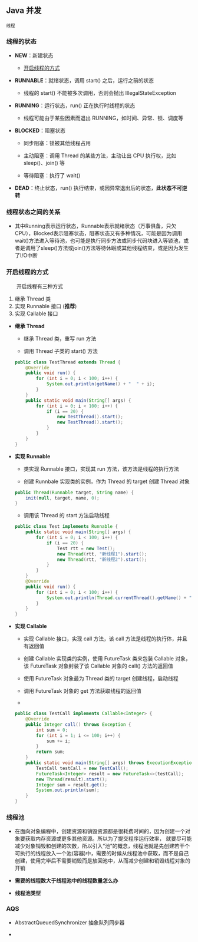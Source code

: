 ## Java 并发 
`线程`

### 线程的状态

- **NEW**：新建状态

    - [开启线程的方式](#开启线程的方式)

- **RUNNABLE**：就绪状态，调用 start() 之后，运行之前的状态

    - 线程的 start() 不能被多次调用，否则会抛出 IllegalStateException

- **RUNNING**：运行状态，run() 正在执行时线程的状态

    - 线程可能由于某些因素而退出 RUNNING，如时间、异常、锁、调度等 

- **BLOCKED**：阻塞状态

    - 同步阻塞：锁被其他线程占用

    - 主动阻塞：调用 Thread 的某些方法，主动让出 CPU 执行权，比如 sleep()、join() 等

    - 等待阻塞：执行了 wait()

- **DEAD**：终止状态，run() 执行结束，或因异常退出后的状态，**此状态不可逆转**

### 线程状态之间的关系

- 其中Running表示运行状态，Runnable表示就绪状态（万事俱备，只欠CPU），Blocked表示阻塞状态，阻塞状态又有多种情况，可能是因为调用wait()方法进入等待池，也可能是执行同步方法或同步代码块进入等锁池，或者是调用了sleep()方法或join()方法等待休眠或其他线程结束，或是因为发生了I/O中断

### 开启线程的方式

&emsp;&emsp;开启线程有三种方式
1. 继承 Thread 类
2. 实现 Runnable 接口 (**推荐**)
3. 实现 Callable 接口

- **继承 Thread**
    - 继承 Thread 类，重写 run 方法

    - 调用 Thread 子类的 start() 方法

    ```java
    public class TestThread extends Thread {
        @Override
        public void run() {
            for (int i = 0; i < 100; i++) {
                System.out.println(getName() + "  " + i);
            }
        }
        public static void main(String[] args) {
            for (int i = 0; i < 100; i++) {
                if (i == 20) {
                    new TestThread().start();
                    new TestThread().start();
                }
            }
        }
    }
    ```   

- **实现 Runnable**

    - 类实现 Runnable 接口，实现其 run 方法，该方法是线程的执行方法

    - 创建 Runnbale 实现类的实例，作为 Thread 的 target 创建 Thread 对象
    ```java
    public Thread(Runnable target, String name) {
        init(null, target, name, 0);
    }
    ```
    - 调用该 Thread 的 start 方法启动线程

    ```java
    public class Test implements Runnable {
        public static void main(String[] args) {
            for (int i = 0; i < 100; i++) {
                if (i == 20) {
                    Test rtt = new Test();
                    new Thread(rtt, "新线程1").start();
                    new Thread(rtt, "新线程2").start();
                }
            }
        }
        @Override
        public void run() {
            for (int i = 0; i < 100; i++) {
                System.out.println(Thread.currentThread().getName() + " " + i);
            }
        }
    }
    ```



- **实现 Callable**

    - 实现 Callable 接口，实现 call 方法，该 call 方法是线程的执行体，并且有返回值

    - 创建 Callable 实现类的实例，使用 FutureTask 类来包装 Callable 对象，该 FutureTask 对象封装了该 Callable 对象的 call() 方法的返回值

    - 使用 FutureTask 对象最为 Thread 类的 target 创建线程，启动线程

    - 调用 FutureTask 对象的 get 方法获取线程的返回值
    - 
    ```java
    public class TestCall implements Callable<Integer> {
        @Override
        public Integer call() throws Exception {
            int sum = 0;
            for (int i = 1; i <= 100; i++) {
                sum += i;
            }
            return sum;
        }
        public static void main(String[] args) throws ExecutionException, InterruptedException {
            TestCall testCall = new TestCall();
            FutureTask<Integer> result = new FutureTask<>(testCall);
            new Thread(result).start();
            Integer sum = result.get();
            System.out.println(sum);
        }
    }
    ```

### 线程池

- 在面向对象编程中，创建资源和销毁资源都是很耗费时间的，因为创建一个对象要获取内存资源或更多其他资源。所以为了提交程序运行效率， 就要尽可能减少对象销毁和创建的次数，所以引入“池”的概念，线程池就是先创建若干个可执行的线程放入一个池(容器)中，需要的时候从线程池中获取，而不是自己创建，使用完毕后不需要销毁而是放回池中，从而减少创建和销毁线程对象的开销

- **需要的线程数大于线程池中的线程数量怎么办**

- **线程池类型**

### AQS

- AbstractQueuedSynchronizer 抽象队列同步器

- 
